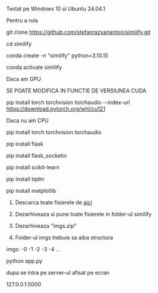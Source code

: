 Testat pe Windows 10 si Ubuntu 24.04.1






Pentru a rula

git clone https://github.com/stefanrazvananton/similify.git

cd similify

conda create -n "similify" python=3.10.15

conda activate similify

Daca am GPU

SE POATE MODIFICA IN FUNCTIE DE VERSIUNEA CUDA

pip install torch torchvision torchaudio --index-url https://download.pytorch.org/whl/cu121

Daca nu am CPU

pip install torch torchvision torchaudio





pip install flask

pip install flask_socketio

pip install scikit-learn

pip install tqdm

pip install matplotlib



1) Descarca toate fisierele de [aici](https://drive.google.com/drive/folders/1G0QzBbvXwsseRG2pP00NVewOMW88wLib?usp=sharing)
   
3) Dezarhiveaza si pune toate fisierele in folder-ul similify
   
5) Dezarhiveaza  "imgs.zip"
   
7) Folder-ul imgs trebuie sa aiba structura

imgs:
-0
-1
-2
-3
-4
...

python app.py

dupa se intra pe server-ul afisat pe ecran

127.0.0.1:5000
